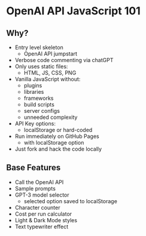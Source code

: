 # OpenAI API JavaScript 101

## Why?
* Entry level skeleton
  * OpenAI API jumpstart
* Verbose code commenting via chatGPT
* Only uses static files: 
  * HTML, JS, CSS, PNG
* Vanilla JavaScript without:
  * plugins
  * libraries
  * frameworks
  * build scripts
  * server configs
  * unneeded complexity
* API Key options:
  * localStorage or hard-coded
* Run immediately on GitHub Pages 
  * with localStorage option
* Just fork and hack the code locally

## Base Features
* Call the OpenAI API
* Sample prompts
* GPT-3 model selector
    * selected option saved to localStorage
* Character counter
* Cost per run calculator
* Light & Dark Mode styles
* Text typewriter effect